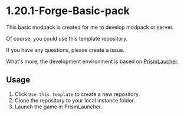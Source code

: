# 1.20.1-Forge-Basic-pack
This basic modpack is created for me to develop modpack or server.

Of course, you could use this template repository.

If you have any questions, please create a issue.

What's more, the development environment is based on [PrismLaucher](https://prismlauncher.org/).

## Usage
1. Click `Use this template` to create a new repository.
2. Clone the repository to your local instance folder.
3. Launch the game in PrismLauncher.

